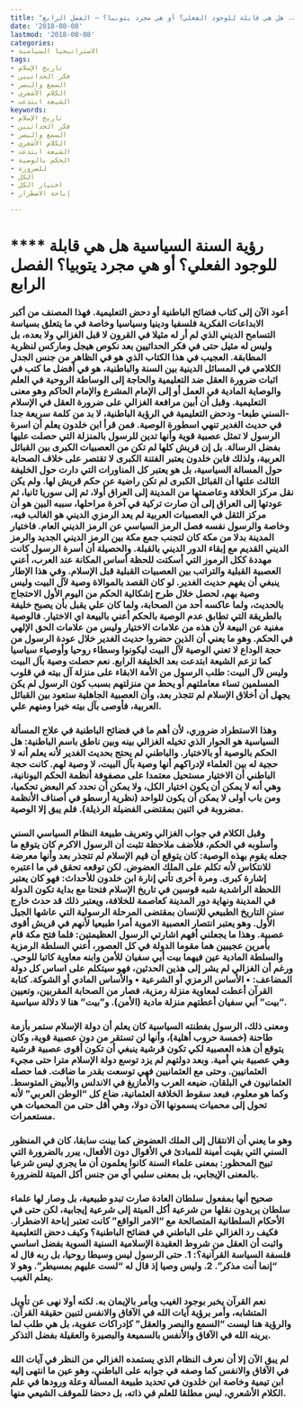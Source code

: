 ```yaml
---
title: "رؤية السنة السياسية، هل هي قابلة للوجود الفعلي؟ أو هي مجرد يتوبيا؟ – الفصل الرابع"
date: '2018-08-08'
lastmod: '2018-08-08'
categories:
- الاستراتيجيا السياسية
tags:
- تاريخ الإسلام
- فكر الحداثيين
- السمع والبصر
- الكلام الأشعري
- الشيعة ابتدعت
keywords:
- تاريخ الإسلام
- فكر الحداثيين
- السمع والبصر
- الكلام الأشعري
- الشيعة ابتدعت
- الحكم بالوصية
- للضرورة
- الكل
- اختيار الكل
- إباحة الاضطرار

---
```

# **** **رؤية السنة السياسية هل هي قابلة للوجود الفعلي؟ أو هي مجرد يتوبيا؟ الفصل الرابع**

### أعود الآن إلى كتاب فضائح الباطنية أو دحض التعليمية. فهذا المصنف من أكبر الابداعات الفكرية فلسفيا ودينيا وسياسيا وخاصة في ما يتعلق بسياسة التسامح الديني الذي لم أر له مثيلا في القرون لا قبل الغزالي ولا بعده، بل وليس له مثيل حتى في فكر الحداثيين بعد نكوص هيجل وماركس لنظرية المطابقة. العجيب في هذا الكتاب الذي هو في الظاهر من جنس الجدل الكلامي في المسائل الدينية بين السنة والباطنية، هو في أفضل ما كتب في اثبات ضرورة العقل ضد التعليمية والحاجة إلى الوساطة الروحية في العلم والوصاية المادية في العمل أو إلى الإمام المشرع والإمام الحاكم وهو معنى التعليمية. وقبل أن أبين مرافعة الغزالي على ضرورة العقل في الإسلام -السني طبعا- ودحض التعليمية في الرؤية الباطنية، لا بد من كلمة سريعة جدا في حديث الغدير تنهي اسطورة الوصية. فمن قرأ ابن خلدون يعلم أن اسرة الرسول لا تمثل عصبية قوية وأنها تدين للرسول بالمنزلة التي حصلت عليها بفضل الرسالة. بل إن قريش كلها لم تكن من العصبيات الكبرى بين القبائل العربية، ولذلك فابن خلدون يعتبر الفتنة الكبرى لا تقتصر على خلاف الصحابة حول المسالة السياسية، بل هو يعتبر كل المناورات التي دارت حول الخليفة الثالث علتها أن القبائل الكبرى لم تكن راضية عن حكم قريش لها. ولم يكن نقل مركز الخلافة وعاصمتها من المدينة إلى العراق أولا، ثم إلى سوريا ثانيا، ثم عودتها إلى العراق إلى أن صارت تركية في آخرة مراحلها، سببه البين هو أن مركز الثقل في العصبيات العربية لم يعد الرمزي الديني هو الغالب فيه، وخاصة والرسول نفسه فصل الرمز السياسي عن الرمز الديني العام. فاختيار المدينة بدلا من مكة كان لتجنب جمع مكة بين الرمز الديني الجديد والرمز الديني القديم مع إبقاء الدور الديني بالقبلة. والحصيلة أن أسرة الرسول كانت مهددة ككل الرموز التي أسكتت للحظة أساس المكانة عند العرب، أعني العصبية القبلية والتراتب بين العصبيات القبلية قبل الإسلام. وفي هذا الإطار ينبغي أن يفهم حديث الغدير. لو كان القصد بالموالاة وصية لآل البيت وليس وصية بهم، لحصل خلال طرح إشكالية الحكم من اليوم الأول الاحتجاج بالحديث، ولما عاكسه أحد من الصحابة، ولما كان علي يقبل بأن يصبح خليفة بالطريقة التي تطابق عدم الوصية بالحكم أعني بالبيعة اي الاختيار. فالوصية مغنية عن البيعة لأن هذه من علامات الاختيار وليس من علامات الحق الإلهي في الحكم. وهو ما يعني أن الذين حضروا حديث الغدير خلال عودة الرسول من حجة الوداع لا تعني الوصية لآل البيت ليكونوا وسطاء روحيا وأوصياء سياسيا كما تزعم الشيعة ابتدعت بعد الخليفة الرابع. نعم حصلت وصية بآل البيت وليس لآل البيت: طلب الرسول من الأمة الابقاء على منزلة آل بيته في قلوب المسلمين تساء معاملتهم أو يحط من منزلتهم بسبب كون الرسول لم يكن يجهل أن أخلاق الإسلام لم تتجذر بعد، وأن العصبية الجاهلية ستعود بين القبائل العربية، فأوصى بآل بيته خيرا ومنهم علي.

### وهذا الاستطراد ضروري، لأن أهم ما في فضائح الباطنية في علاج المسألة السياسية هو الحوار الذي تخيله الغزالي بينه وبين ناطق باسم الباطنية: هل الحكم بالوصية أو بالاختيار. والباطني لم يحتج بحديث الغدير لأنه يعلم أنه لا حجية له بين العلماء لإدراكهم أنها وصية بآل البيت، لا وصية لهم. كانت حجة الباطني أن الاختيار مستحيل معتمدا على مصفوفة أنظمة الحكم اليونانية، وهي أنه لا يمكن أن يكون اختيار الكل، ولا يمكن أن نحدد كم البعض تحكميا، ومن باب أولى لا يمكن أن يكون للواحد (نظرية أرسطو في أصناف الأنظمة مضروبة في اثنين بمقتضى الفضيلة الرذيلة). فلم يبق إلا الوصية.

### وقبل الكلام في جواب الغزالي وتعريف طبيعة النظام السياسي السني وأسلوبه في الحكم، فلأضف ملاحظة تثبت أن الرسول الاكرم كان يتوقع ما جعله يقوم بهذه الوصية: كان يتوقع أن قيم الإسلام لم تتجذر بعد وأنها معرضة للانتكاس لأنه تكلم على الملك العضوض. لكن توقعه تحقق في ما اعتبره إشارة كبرى. ومرة أخرى تأتي إنارة ابن خلدون للأحداث: فهو كان يعتبر اللحظة الراشدية شبه قوسين في تاريخ الإسلام فتحتا مع بداية تكون الدولة في المدينة ونهاية دور المدينة كعاصمة للخلافة، ويعتبر ذلك قد حدث خارج سنن التاريخ الطبيعي للإنسان بمقتضى المرحلة الرسولية التي عاشها الجيل الأول. وهو يعتبر انتصار العصبية الاموية أمرا طبيعيا لأنهم في قريش أقوى عصبية. وهذا ما يجعلني أفهم اشارتي الرسول العظيمتين: فلما فتح مكة قام بأمرين عجيبين هما مقوما الدولة في كل العصور، أعني السلطة الرمزية والسلطة المادية عين فيهما بيت أبي سفيان للأمن وابنه معاوية كاتبا للوحي. ورغم أن الغزالي لم يشر إلى هذين الحدثين، فهو سيتكلم على اساس كل دولة المضاعف: • الأساس الرمزي أو الشرعية • والأساس المادي أو الشوكة. كتابة القرآن أعطت لمعاوية منزلة رمزية، فصار من الصحابة المقربين، وتعيين “بيت” أبي سفيان أعطتهم منزلة مادية (الأمن). و”بيت” هنا لا دلالة سياسية.

### ومعنى ذلك، الرسول بفطنته السياسية كان يعلم أن دولة الإسلام ستمر بأزمة طاحنة (خمسة حروب أهلية)، وأنها لن تستقر من دون عصبية قوية، وكان يتوقع أن هذه العصبية لكي تكون قرشية ينبغي أن تكون أقوى عصبية قرشية وهي عصبية بني أمية. وبعد دولتهم لم يزد توسع دولة الإسلام مترا حتى مجيء العثمانيين. وحتى مع العثمانيين فهي توسعت بقدر ما ضاقت. فما حصله العثمانيون في البلقان، ضيعه العرب والأمازيغ في الاندلس والأبيض المتوسط. وكما هو معلوم، فبعد سقوط الخلافة العثمانية، ضاع كل “الوطن العربي” لأنه تحول إلى محميات يسمونها الآن دولا، وهي أقل حتى من المحميات هي مستعمرات.

### وهو ما يعني أن الانتقال إلى الملك العضوض كما بينت سابقا، كان في المنظور السني التي بقيت أمينة للمبادئ في الأقوال دون الأفعال، يبرر بالضرورة التي تبيح المحظور: بمعنى علماء السنة كانوا يعلمون أن ما يجري ليس شرعيا بالمعنى الإيجابي، بل بمعنى سلبي أي من جنس أكل الميتة للضرورة.

### صحيح أنها بمفعول سلطان العادة صارت تبدو طبيعية، بل وصار لها علماء سلطان يريدون نقلها من شرعية أكل الميتة إلى شرعية إيجابية، لكن حتى في الأحكام السلطانية المتصالحة مع “الامر الواقع” كانت تعتبر إباحة الاضطرار. فكيف رد الغزالي على الباطني في فضائح الباطنية؟ وكيف دحض التعليمية واثبت أن العقل من شروط العقيدة الإسلامية السنية السوية بفضل اساسي فلسفة السياسة القرآنية؟: 1. حتى الرسول ليس وسيطا روحيا، بل ربه قال له “إنما أنت مذكر”. 2. وليس وصيا إذ قال له “لست عليهم بمسيطر”. وهو لا يعلم الغيب.

### نعم القرآن يخبر بوجود الغيب ويأمر بالإيمان به. لكنه أولا نهى عن تأويل المتشابه، وأمر برؤية آيات الله في الآفاق والانفس لتبين حقيقة القرآن. والرؤية هنا ليست “السمع والبصر والعقل” كإدراكات عفوية، بل هي طلب لما يرينه الله في الآفاق والأنفس بالسميعة والبصيرة والعقيلة بفضل التذكر.

### لم يبق الآن إلا أن نعرف النظام الذي يستمده الغزالي من النظر في آيات الله في الآفاق والانفس كما وصفه في جوابه على الباطني، وهو عين ما انتهى إليه ابن تيمية وخاصة ابن خلدون في تحديد طبيعة المسألة وعلة ورودها في علم الكلام الأشعري، ليس مطلقا للعلم في ذاته، بل دحضا للموقف الشيعي منها.

###